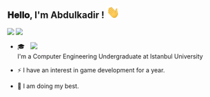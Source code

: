 ## 𝐇𝐞𝐥𝐥𝐨, I'm Abdulkadir ! <img src="https://raw.githubusercontent.com/ABSphreak/ABSphreak/master/gifs/Hi.gif" width="30px">

[<img src="https://img.shields.io/badge/linkedin-%230077B5.svg?&style=for-the-badge&logo=linkedin&logoColor=white" />](https://www.linkedin.com/in/abdulkadir-semiz-828779150/)
[<img src ="https://img.shields.io/badge/Website-%23.svg?&style=for-the-badge&logo=&logoColor=white%22">](http://abdulkadirsemiz.epizy.com/)

 <img align="right" src="https://github.com/abdulkadir90/abdulkadir90/blob/main/Nice%20GIF-source.gif" width="450" />

- 🎓  I'm a Computer Engineering Undergraduate at Istanbul University

- ⚡ I have an interest in game development for a year.


- 💬 I am doing my best.

